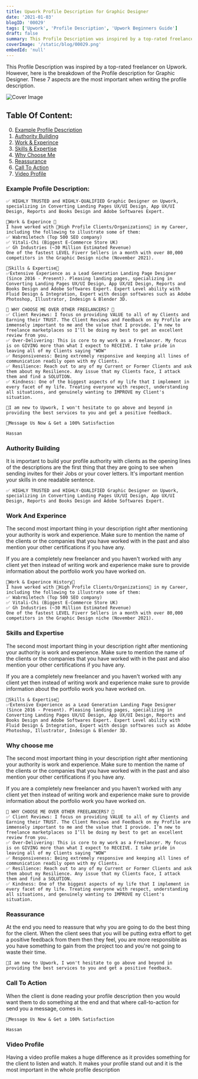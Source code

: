 ```yaml
---
title: Upwork Profile Description for Graphic Designer
date: '2021-01-03'
blogID: '00029'
tags: ['Upwork', 'Profile Description', 'Upwork Beginners Guide']
draft: false
summary: This Profile Description was inspired by a top-rated freelancer on Upwork. However, here is the breakdown of the Profile description for Graphic Designer. These 7 aspects are the most important when writing the profile description.
coverImage: '/static/blog/00029.png'
embedId: 'null'
---
```


This Profile Description was inspired by a top-rated freelancer on Upwork. However, here is the breakdown of the Profile description for Graphic Designer. These 7 aspects are the most important when writing the profile description.

![Cover Image](/static/blog/00029.png)

## Table Of Content:

0. [Example Profile Description](#example-profile-description)
1. [Authority Building](#authority-building)
2. [Work & Experince](#work-and-experince)
3. [Skills & Expertise](#skills-and-expertise)
4. [Why Choose Me](#why-choose-me)
5. [Reassurance](#reassurance)
6. [Call To Action](#call-to-action)
7. [Video Profile](#video-profile)

### Example Profile Description:

```
✅ HIGHLY TRUSTED and HIGHLY-QUALIFIED Graphic Designer on Upwork, specializing in Converting Landing Pages UX/UI Design, App UX/UI Design, Reports and Books Design and Adobe Softwares Expert.

🌟Work & Experince 🌟
I have worked with 🌟High Profile Clients/Organizations🌟 in my Career, including the following to illustrate some of them:
✅ Wabrmiletech (Top 500 SEO company)
✅ Vitali-Chi (Biggest E-Commerce Store UK)
✅ Gh Industries (~30 Million Estimated Revenue)
One of the fastest LEVEL Fiverr Sellers in a month with over 80,000 competitors in the Graphic Design niche (November 2021).

🌟Skills & Expertise🌟
✅Extensive Experience as a Lead Generation Landing Page Designer (Since 2016 - Present). Pleasing landing pages, specializing in Converting Landing Pages UX/UI Design, App UX/UI Design, Reports and Books Design and Adobe Softwares Expert. Expert Level ability with Fluid Design & Integration, Expert with design softwares such as Adobe Photoshop, Illustrator, Indesign & Blender 3D.

🌟 WHY CHOOSE ME OVER OTHER FREELANCERS? 🌟
✅ Client Reviews: I focus on providing VALUE to all of my Clients and Earning their TRUST. The Client Reviews and Feedback on my Profile are immensely important to me and the value that I provide. I’m new to freelance marketplaces so I’ll be doing my best to get an excellent review from you.
✅ Over-Delivering: This is core to my work as a Freelancer. My focus is on GIVING more than what I expect to RECEIVE. I take pride in leaving all of my Clients saying "WOW"
✅ Responsiveness: Being extremely responsive and keeping all lines of communication readily open with my Clients.
✅ Resilience: Reach out to any of my Current or Former Clients and ask them about my Resilience. Any issue that my Clients face, I attack them and find a SOLUTION.
✅ Kindness: One of the biggest aspects of my life that I implement in every facet of my life. Treating everyone with respect, understanding all situations, and genuinely wanting to IMPROVE my Client's situation.

🎯I am new to Upwork, I won't hesitate to go above and beyond in providing the best services to you and get a positive feedback.

💌Message Us Now & Get a 100% Satisfaction

Hassan
```

### Authority Building

It is important to build your profile authority with clients as the opening lines of the descriptions are the first thing that they are going to see when sending invites for their Jobs or your cover letters. It's important mention your skills in one readable sentence.

```
✅ HIGHLY TRUSTED and HIGHLY-QUALIFIED Graphic Designer on Upwork, specializing in Converting Landing Pages UX/UI Design, App UX/UI Design, Reports and Books Design and Adobe Softwares Expert.
```

### Work And Experince

The second most important thing in your description right after mentioning your authority is work and experience. Make sure to mention the name of the clients or the companies that you have worked with in the past and also mention your other certifications if you have any.

If you are a completely new freelancer and you haven't worked with any client yet then instead of writing work and experience make sure to provide information about the portfolio work you have worked on.

```
🌟Work & Experince History🌟
I have worked with 🌟High Profile Clients/Organizations🌟 in my Career, including the following to illustrate some of them:
✅ Wabrmiletech (Top 500 SEO company)
✅ Vitali-Chi (Biggest E-Commerce Store UK)
✅ Gh Industries (~30 Million Estimated Revenue)
One of the fastest LEVEL Fiverr Sellers in a month with over 80,000 competitors in the Graphic Design niche (November 2021).

```

### Skills and Expertise

The second most important thing in your description right after mentioning your authority is work and experience. Make sure to mention the name of the clients or the companies that you have worked with in the past and also mention your other certifications if you have any.

If you are a completely new freelancer and you haven't worked with any client yet then instead of writing work and experience make sure to provide information about the portfolio work you have worked on.

```
🌟Skills & Expertise🌟
✅Extensive Experience as a Lead Generation Landing Page Designer (Since 2016 - Present). Pleasing landing pages, specializing in Converting Landing Pages UX/UI Design, App UX/UI Design, Reports and Books Design and Adobe Softwares Expert. Expert Level ability with Fluid Design & Integration, Expert with design softwares such as Adobe Photoshop, Illustrator, Indesign & Blender 3D.

```

### Why choose me

The second most important thing in your description right after mentioning your authority is work and experience. Make sure to mention the name of the clients or the companies that you have worked with in the past and also mention your other certifications if you have any.

If you are a completely new freelancer and you haven't worked with any client yet then instead of writing work and experience make sure to provide information about the portfolio work you have worked on.

```
🌟 WHY CHOOSE ME OVER OTHER FREELANCERS? 🌟
✅ Client Reviews: I focus on providing VALUE to all of my Clients and Earning their TRUST. The Client Reviews and Feedback on my Profile are immensely important to me and the value that I provide. I’m new to freelance marketplaces so I’ll be doing my best to get an excellent review from you.
✅ Over-Delivering: This is core to my work as a Freelancer. My focus is on GIVING more than what I expect to RECEIVE. I take pride in leaving all of my Clients saying "WOW"
✅ Responsiveness: Being extremely responsive and keeping all lines of communication readily open with my Clients.
✅ Resilience: Reach out to any of my Current or Former Clients and ask them about my Resilience. Any issue that my Clients face, I attack them and find a SOLUTION.
✅ Kindness: One of the biggest aspects of my life that I implement in every facet of my life. Treating everyone with respect, understanding all situations, and genuinely wanting to IMPROVE my Client's situation.

```

### Reassurance

At the end you need to reassure that why you are going to do the best thing for the client. When the client sees that you will be putting extra effort to get a positive feedback from them then they feel, you are more responsible as you have something to gain from the project too and you're not going to waste their time.

```
🎯I am new to Upwork, I won't hesitate to go above and beyond in providing the best services to you and get a positive feedback.
```

### Call To Action

When the client is done reading your profile description then you would want them to do something at the end and that where call-to-action for send you a message, comes in.

```
💌Message Us Now & Get a 100% Satisfaction

Hassan
```

### Video Profile

Having a video profile makes a huge difference as it provides something for the client to listen and watch. It makes your profile stand out and it is the most important in the whole profile description
